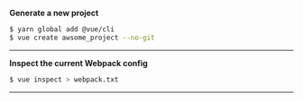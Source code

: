 **Generate a new project**

```bash
$ yarn global add @vue/cli
$ vue create awsome_project --no-git
```

---

**Inspect the current Webpack config**

```bash
$ vue inspect > webpack.txt
```

---
